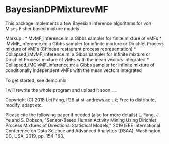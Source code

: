 # BayesianDPMixturevMF
This package implements a few Bayesian inference algorithms for von Mises Fisher based mixture models 

Markup : * MvMF_inference.m: a Gibbs sampler for finite mixture of vMFs
         * iMvMF_inference.m: a Gibbs sampler for infinite mixture or Dirichlet Process mixture of vMFs (Chinese restaurant process representation)
         * Collapsed_iMvMF_inference.m: a Gibbs sampler for infinite mixture or Dirichlet Process mixture of vMFs with the mean vectors integrated 
         * Collapsed_iMCIvMF_inference.m: a Gibbs sampler for infinite mixture of conditionally independent vMFs with the mean vectors integrated 

To get started, see demo.mlx

I will rewrite the whole program and upload it soon ...

Copyright (C) 2018 Lei Fang, lf28 at st-andrews.ac.uk; Free to distribute, modify, adapt etc. 

Please cite the following paper if needed (also for more details)
L. Fang, J. Ye and S. Dobson, "Sensor-Based Human Activity Mining Using Dirichlet 
Process Mixtures of Directional Statistical Models," 2019 IEEE International Conference on 
Data Science and Advanced Analytics (DSAA), Washington, DC, USA, 2019, pp. 154-163.
